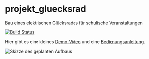 # projekt_gluecksrad
Bau eines elektrischen Glücksrades für schulische Veranstaltungen

[![Build Status](https://travis-ci.org/RoboAG/projekt_gluecksrad.svg?branch=master)](https://travis-ci.org/RoboAG/projekt_gluecksrad)

Hier gibt es eine kleines [Demo-Video](https://www.youtube.com/watch?v=hORIZUaodIo&list=PL4P27g8g4QtTZY6d-4PRqTHP1PGKIp_SS) und eine [Bedienungsanleitung](Software/Keplertag_2021/README.md).

![Skizze des geplanten Aufbaus](Bilder/Skizze/2018_03_07_gluecksrad_mit_standbein.png)

